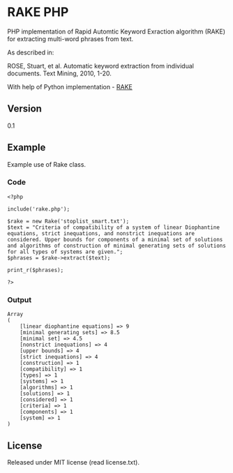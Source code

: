 # RAKE PHP

PHP implementation of Rapid Automtic Keyword Exraction algorithm (RAKE) for extracting multi-word phrases from text.

As described in:

ROSE, Stuart, et al. Automatic keyword extraction from individual documents. Text Mining, 2010, 1-20.

With help of Python implementation - [RAKE](https://github.com/aneesha/RAKE)

## Version

0.1

## Example

Example use of Rake class.

### Code
```
<?php

include('rake.php');

$rake = new Rake('stoplist_smart.txt');
$text = "Criteria of compatibility of a system of linear Diophantine equations, strict inequations, and nonstrict inequations are considered. Upper bounds for components of a minimal set of solutions and algorithms of construction of minimal generating sets of solutions for all types of systems are given.";
$phrases = $rake->extract($text);

print_r($phrases);

?>
```
### Output
```
Array
(
    [linear diophantine equations] => 9
    [minimal generating sets] => 8.5
    [minimal set] => 4.5
    [nonstrict inequations] => 4
    [upper bounds] => 4
    [strict inequations] => 4
    [construction] => 1
    [compatibility] => 1
    [types] => 1
    [systems] => 1
    [algorithms] => 1
    [solutions] => 1
    [considered] => 1
    [criteria] => 1
    [components] => 1
    [system] => 1
)
```

License
-------

Released under MIT license (read license.txt).
